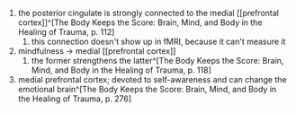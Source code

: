 1. the posterior cingulate is strongly connected to the medial [[prefrontal cortex]]^[The Body Keeps the Score: Brain, Mind, and Body in the Healing of Trauma, p. 112]
	1. this connection doesn't show up in fMRI, because it can't measure it
2. mindfulness → medial [[prefrontal cortex]]
	1. the former strengthens the latter^[The Body Keeps the Score: Brain, Mind, and Body in the Healing of Trauma, p. 118]
3. medial prefrontal cortex; devoted to self-awareness and can change the emotional brain^[The Body Keeps the Score: Brain, Mind, and Body in the Healing of Trauma, p. 276]